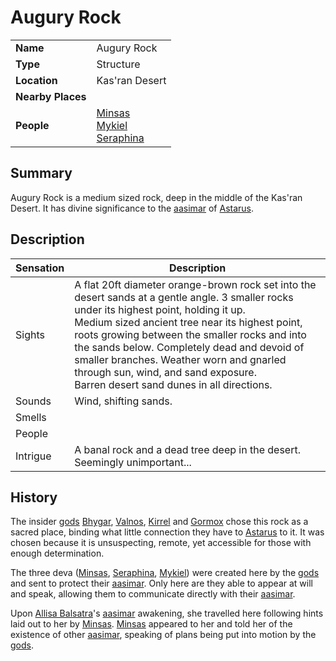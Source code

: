 # Augury Rock

|||
| --- | --- |
| **Name** | Augury Rock | place.4
| **Type** | Structure |
| **Location** | Kas'ran Desert |
| **Nearby Places** | |
| **People** | [Minsas](../../characters/minsas.md)<br>[Mykiel](../../characters/mykiel.md)<br>[Seraphina](../../characters/seraphina.md) |

## Summary

Augury Rock is a medium sized rock, deep in the middle of the Kas'ran Desert. It has divine significance to the [aasimar](../../lineages/aasimar.md) of [Astarus](../../celestial-objects/astarus.md).

## Description

| Sensation | Description |
| ---- | --- |
| Sights | A flat 20ft diameter orange-brown rock set into the desert sands at a gentle angle. 3 smaller rocks under its highest point, holding it up.<br>Medium sized ancient tree near its highest point, roots growing between the smaller rocks and into the sands below. Completely dead and devoid of smaller branches. Weather worn and gnarled through sun, wind, and sand exposure.<br>Barren desert sand dunes in all directions. |
| Sounds | Wind, shifting sands. |
| Smells | |
| People | |
| Intrigue | A banal rock and a dead tree deep in the desert. Seemingly unimportant... |

## History

The insider [gods](../../gods/gods.md) [Bhygar](../../gods/deities/bhygar.md), [Valnos](../../gods/deities/valnos.md), [Kirrel](../../gods/deities/kirrel.md) and [Gormox](../../gods/deities/gormox.md) chose this rock as a sacred place, binding what little connection they have to [Astarus](../../celestial-objects/astarus.md) to it. It was chosen because it is unsuspecting, remote, yet accessible for those with enough determination.

The three deva ([Minsas](../../characters/minsas.md), [Seraphina](../../characters/seraphina.md), [Mykiel](../../characters/mykiel.md)) were created here by the [gods](../../gods/gods.md) and sent to protect their [aasimar](../../lineages/aasimar.md). Only here are they able to appear at will and speak, allowing them to communicate directly with their [aasimar](../../lineages/aasimar.md).

Upon [Allisa Balsatra](../../characters/allisa-balsatra.md)'s [aasimar](../../lineages/aasimar.md) awakening, she travelled here following hints laid out to her by [Minsas](../../characters/minsas.md). [Minsas](../../characters/minsas.md) appeared to her and told her of the existence of other [aasimar](../../lineages/aasimar.md), speaking of plans being put into motion by the [gods](../../gods/gods.md).
